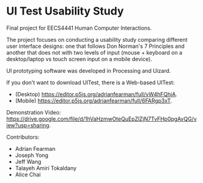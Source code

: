 # UI Test Usability Study
Final project for EECS4441 Human Computer Interactions. </br>

The project focuses on conducting a usability study comparing different user interface designs: one that follows Don Norman's 7 Principles and another that does not with two levels of input (mouse + keyboard on a desktop/laptop vs touch screen input on a mobile device). </br>

UI prototyping software was developed in Processing and Uizard. </br>

If you don't want to download UITest, there is a Web-based UITest: 
- (Desktop) https://editor.p5js.org/adrianfearman/full/vW4hFQhjA.
- (Mobile) https://editor.p5js.org/adrianfearman/full/6FARgp3xT.

Demonstration Video: https://drive.google.com/file/d/1hVaHzmwOteQuEpZlZjN7TvFHp0pgAvQG/view?usp=sharing. 

Contributors:
- Adrian Fearman
- Joseph Yong
- Jeff Wang
- Talayeh Amiri Tokaldany
- Alice Chai
